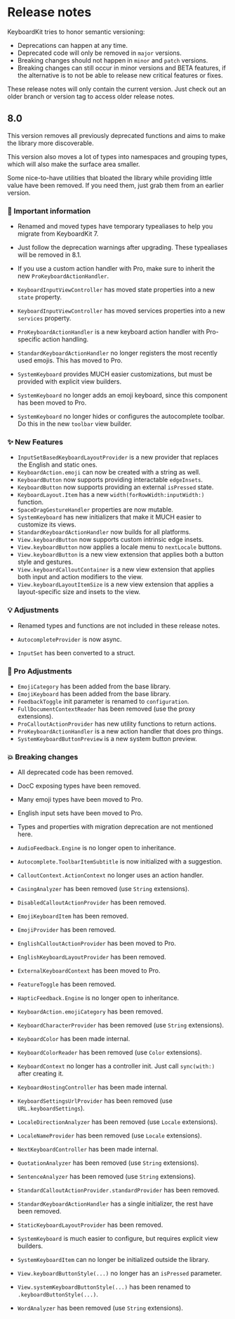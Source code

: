# Release notes

KeyboardKit tries to honor semantic versioning:

* Deprecations can happen at any time.
* Deprecated code will only be removed in `major` versions.
* Breaking changes should not happen in `minor` and `patch` versions.
* Breaking changes can still occur in minor versions and BETA features, if the alternative is to not be able to release new critical features or fixes.

These release notes will only contain the current version. Just check out an older branch or version tag to access older release notes. 



## 8.0

This version removes all previously deprecated functions and aims to make the library more discoverable.

This version also moves a lot of types into namespaces and grouping types, which will also make the surface area smaller. 

Some nice-to-have utilities that bloated the library while providing little value have been removed. If you need them, just grab them from an earlier version.

### 🚨 Important information

* Renamed and moved types have temporary typealiases to help you migrate from KeyboardKit 7. 
* Just follow the deprecation warnings after upgrading. These typealiases will be removed in 8.1.
* If you use a custom action handler with Pro, make sure to inherit the new `ProKeyboardActionHandler`. 
  
* `KeyboardInputViewController` has moved state properties into a new `state` property.
* `KeyboardInputViewController` has moved services properties into a new `services` property.
* `ProKeyboardActionHandler` is a new keyboard action handler with Pro-specific action handling.
* `StandardKeyboardActionHandler` no longer registers the most recently used emojis. This has moved to Pro.
* `SystemKeyboard` provides MUCH easier customizations, but must be provided with explicit view builders.
* `SystemKeyboard` no longer adds an emoji keyboard, since this component has been moved to Pro.
* `SystemKeyboard` no longer hides or configures the autocomplete toolbar. Do this in the new `toolbar` view builder.

### ✨ New Features

* `InputSetBasedKeyboardLayoutProvider` is a new provider that replaces the English and static ones.
* `KeyboardAction.emoji` can now be created with a string as well.
* `KeyboardButton` now supports providing interactable `edgeInsets`.
* `KeyboardButton` now supports providing an external `isPressed` state.
* `KeyboardLayout.Item` has a new `width(forRowWidth:inputWidth:)` function.
* `SpaceDragGestureHandler` properties are now mutable.
* `SystemKeyboard` has new initializers that make it MUCH easier to customize its views.
* `StandardKeyboardActionHandler` now builds for all platforms.
* `View.keyboardButton` now supports custom intrinsic edge insets.
* `View.keyboardButton` now applies a locale menu to `nextLocale` buttons.
* `View.keyboardButton` is a new view extension that applies both a button style and gestures.
* `View.keyboardCalloutContainer` is a new view extension that applies both input and action modifiers to the view. 
* `View.keyboardLayoutItemSize` is a new view extension that applies a layout-specific size and insets to the view.

### 💡 Adjustments

* Renamed types and functions are not included in these release notes.  

* `AutocompleteProvider` is now async.
* `InputSet` has been converted to a struct.

### 👑 Pro Adjustments

* `EmojiCategory` has been added from the base library.
* `EmojiKeyboard` has been added from the base library.
* `FeedbackToggle` init parameter is renamed to `configuration`.
* `FullDocumentContextReader` has been removed (use the proxy extensions).
* `ProCalloutActionProvider` has new utility functions to return actions.
* `ProKeyboardActionHandler` is a new action handler that does pro things.
* `SystemKeyboardButtonPreview` is a new system button preview. 
    
### 💥 Breaking changes 

* All deprecated code has been removed.
* DocC exposing types have been removed. 
* Many emoji types have been moved to Pro.
* English input sets have been moved to Pro.
* Types and properties with migration deprecation are not mentioned here.

* `AudioFeedback.Engine` is no longer open to inheritance. 
* `Autocomplete.ToolbarItemSubtitle` is now initialized with a suggestion.
* `CalloutContext.ActionContext` no longer uses an action handler.
* `CasingAnalyzer` has been removed (use `String` extensions).
* `DisabledCalloutActionProvider` has been removed.
* `EmojiKeyboardItem` has been removed.
* `EmojiProvider` has been removed.
* `EnglishCalloutActionProvider` has been moved to Pro.
* `EnglishKeyboardLayoutProvider` has been removed.
* `ExternalKeyboardContext` has been moved to Pro.
* `FeatureToggle` has been removed.
* `HapticFeedback.Engine` is no longer open to inheritance.
* `KeyboardAction.emojiCategory` has been removed.
* `KeyboardCharacterProvider` has been removed (use `String` extensions).
* `KeyboardColor` has been made internal.
* `KeyboardColorReader` has been removed (use `Color` extensions).
* `KeyboardContext` no longer has a controller init. Just call `sync(with:)` after creating it.
* `KeyboardHostingController` has been made internal.
* `KeyboardSettingsUrlProvider` has been removed (use `URL.keyboardSettings`).
* `LocaleDirectionAnalyzer` has been removed (use `Locale` extensions).
* `LocaleNameProvider` has been removed (use `Locale` extensions).
* `NextKeyboardController` has been made internal.
* `QuotationAnalyzer` has been removed (use `String` extensions). 
* `SentenceAnalyzer` has been removed (use `String` extensions). 
* `StandardCalloutActionProvider.standardProvider` has been removed.
* `StandardKeyboardActionHandler` has a single initializer, the rest have been removed.
* `StaticKeyboardLayoutProvider` has been removed.
* `SystemKeyboard` is much easier to configure, but requires explicit view builders.
* `SystemKeyboardItem` can no longer be initialized outside the library.
* `View.keyboardButtonStyle(...)` no longer has an `isPressed` parameter.
* `View.systemKeyboardButtonStyle(...)` has been renamed to `.keyboardButtonStyle(...)`.
* `WordAnalyzer` has been removed (use `String` extensions). 
